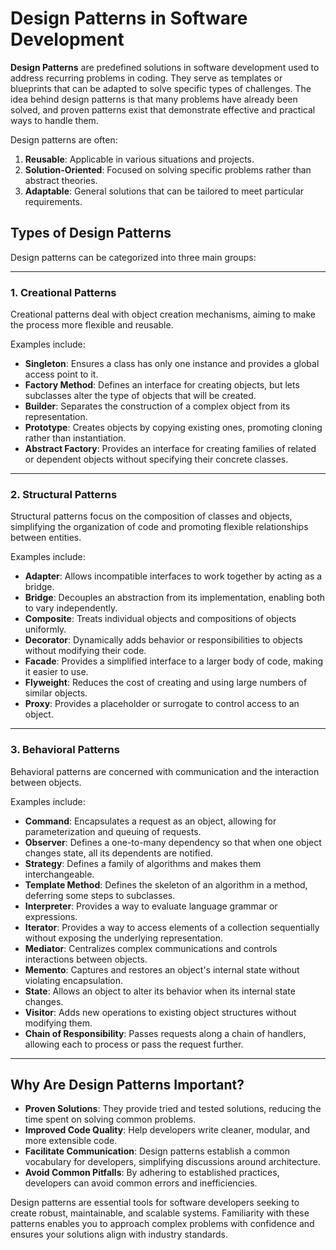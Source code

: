 # Design Patterns in Software Development

**Design Patterns** are predefined solutions in software development used to address recurring problems in coding. They serve as templates or blueprints that can be adapted to solve specific types of challenges. The idea behind design patterns is that many problems have already been solved, and proven patterns exist that demonstrate effective and practical ways to handle them.

Design patterns are often:

1. **Reusable**: Applicable in various situations and projects.
2. **Solution-Oriented**: Focused on solving specific problems rather than abstract theories.
3. **Adaptable**: General solutions that can be tailored to meet particular requirements.

## Types of Design Patterns

Design patterns can be categorized into three main groups:

---

### 1. Creational Patterns

Creational patterns deal with object creation mechanisms, aiming to make the process more flexible and reusable.

Examples include:

- **Singleton**: Ensures a class has only one instance and provides a global access point to it.
- **Factory Method**: Defines an interface for creating objects, but lets subclasses alter the type of objects that will be created.
- **Builder**: Separates the construction of a complex object from its representation.
- **Prototype**: Creates objects by copying existing ones, promoting cloning rather than instantiation.
- **Abstract Factory**: Provides an interface for creating families of related or dependent objects without specifying their concrete classes.

---

### 2. Structural Patterns

Structural patterns focus on the composition of classes and objects, simplifying the organization of code and promoting flexible relationships between entities.

Examples include:

- **Adapter**: Allows incompatible interfaces to work together by acting as a bridge.
- **Bridge**: Decouples an abstraction from its implementation, enabling both to vary independently.
- **Composite**: Treats individual objects and compositions of objects uniformly.
- **Decorator**: Dynamically adds behavior or responsibilities to objects without modifying their code.
- **Facade**: Provides a simplified interface to a larger body of code, making it easier to use.
- **Flyweight**: Reduces the cost of creating and using large numbers of similar objects.
- **Proxy**: Provides a placeholder or surrogate to control access to an object.

---

### 3. Behavioral Patterns

Behavioral patterns are concerned with communication and the interaction between objects.

Examples include:

- **Command**: Encapsulates a request as an object, allowing for parameterization and queuing of requests.
- **Observer**: Defines a one-to-many dependency so that when one object changes state, all its dependents are notified.
- **Strategy**: Defines a family of algorithms and makes them interchangeable.
- **Template Method**: Defines the skeleton of an algorithm in a method, deferring some steps to subclasses.
- **Interpreter**: Provides a way to evaluate language grammar or expressions.
- **Iterator**: Provides a way to access elements of a collection sequentially without exposing the underlying representation.
- **Mediator**: Centralizes complex communications and controls interactions between objects.
- **Memento**: Captures and restores an object's internal state without violating encapsulation.
- **State**: Allows an object to alter its behavior when its internal state changes.
- **Visitor**: Adds new operations to existing object structures without modifying them.
- **Chain of Responsibility**: Passes requests along a chain of handlers, allowing each to process or pass the request further.

---

## Why Are Design Patterns Important?

- **Proven Solutions**: They provide tried and tested solutions, reducing the time spent on solving common problems.
- **Improved Code Quality**: Help developers write cleaner, modular, and more extensible code.
- **Facilitate Communication**: Design patterns establish a common vocabulary for developers, simplifying discussions around architecture.
- **Avoid Common Pitfalls**: By adhering to established practices, developers can avoid common errors and inefficiencies.

Design patterns are essential tools for software developers seeking to create robust, maintainable, and scalable systems. Familiarity with these patterns enables you to approach complex problems with confidence and ensures your solutions align with industry standards.
